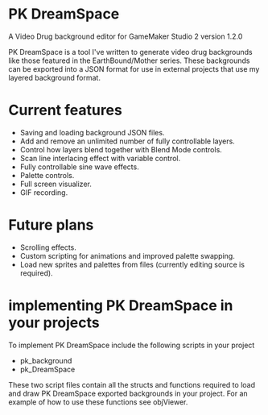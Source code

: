 # PK DreamSpace
A Video Drug background editor for GameMaker Studio 2
version 1.2.0

PK DreamSpace is a tool I've written to generate video drug backgrounds like those featured in the EarthBound/Mother series. These backgrounds can be exported into a JSON format for use in external projects that use my layered background format.

# Current features
- Saving and loading background JSON files.
- Add and remove an unlimited number of fully controllable layers.
- Control how layers blend together with Blend Mode controls.
- Scan line interlacing effect with variable control.
- Fully controllable sine wave effects.
- Palette controls.
- Full screen visualizer.
- GIF recording.

# Future plans
- Scrolling effects.
- Custom scripting for animations and improved palette swapping.
- Load new sprites and palettes from files (currently editing source is required).

# implementing PK DreamSpace in your projects
To implement PK DreamSpace include the following scripts in your project
- pk_background
- pk_DreamSpace

These two script files contain all the structs and functions required to load and draw PK DreamSpace exported backgrounds in your project. For an example of how to use these functions see objViewer.

